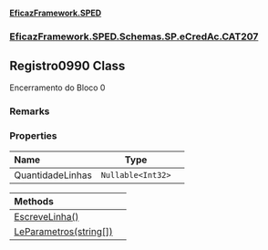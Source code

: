 #### [EficazFramework.SPED](EficazFrameworkSPED.md 'EficazFramework SPED')
### [EficazFramework.SPED.Schemas.SP.eCredAc.CAT207](EficazFramework.SPED.Schemas.SP.eCredAc.CAT207.md 'EficazFramework.SPED.Schemas.SP.eCredAc.CAT207')

## Registro0990 Class

Encerramento do Bloco 0

### Remarks
### Properties

| Name | Type | |
| :--- | :---: | :--- |
| QuantidadeLinhas | `Nullable<Int32>` |  |

| Methods | |
| :--- | :--- |
| [EscreveLinha()](EficazFramework.SPED.Schemas.SP.eCredAc.CAT207/Registro0990/EscreveLinha().md 'EficazFramework.SPED.Schemas.SP.eCredAc.CAT207.Registro0990.EscreveLinha()') | |
| [LeParametros(string[])](EficazFramework.SPED.Schemas.SP.eCredAc.CAT207/Registro0990/LeParametros(string[]).md 'EficazFramework.SPED.Schemas.SP.eCredAc.CAT207.Registro0990.LeParametros(string[])') | |
